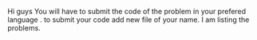 Hi guys 
You will have to submit the code of the problem in your prefered language .
to submit your code add new file of your name.
I am listing the problems.
